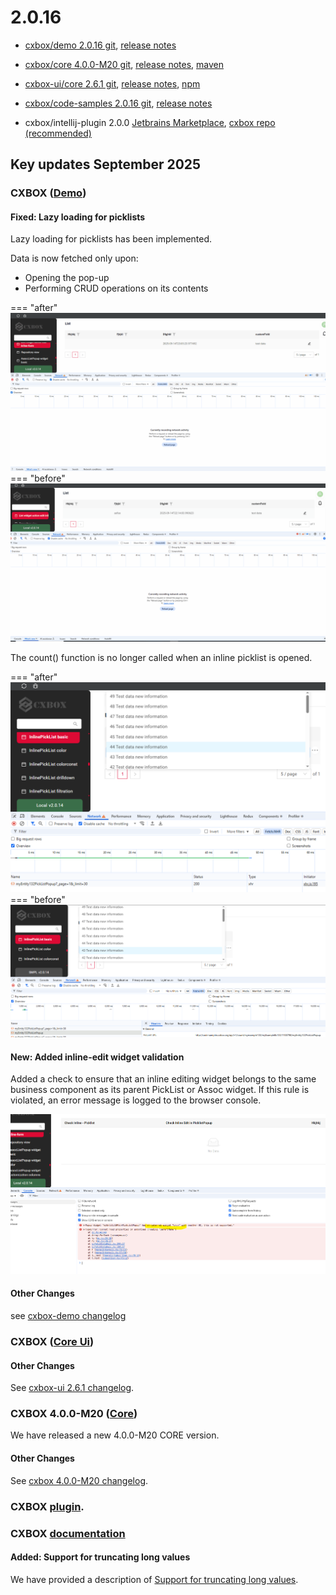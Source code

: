 # 2.0.16

* [cxbox/demo 2.0.16 git](https://github.com/CX-Box/cxbox-demo/tree/v.2.0.16), [release notes](https://github.com/CX-Box/cxbox-demo/releases/tag/v.2.0.16)

* [cxbox/core 4.0.0-M20 git](https://github.com/CX-Box/cxbox/tree/cxbox-4.0.0-M20), [release notes](https://github.com/CX-Box/cxbox/releases/tag/cxbox-4.0.0-M20), [maven](https://central.sonatype.com/artifact/org.cxbox/cxbox-starter-parent/4.0.0-M20)

* [cxbox-ui/core 2.6.1 git](https://github.com/CX-Box/cxbox-ui/tree/2.6.1), [release notes](https://github.com/CX-Box/cxbox-ui/releases/tag/2.6.1), [npm](https://www.npmjs.com/package/@cxbox-ui/core/v/2.6.1)

* [cxbox/code-samples 2.0.16 git](https://github.com/CX-Box/cxbox-code-samples/tree/v.2.0.16), [release notes](https://github.com/CX-Box/cxbox-code-samples/releases/tag/v.2.0.16)  

* cxbox/intellij-plugin 2.0.0 [Jetbrains Marketplace](https://plugins.jetbrains.com/plugin/19523-platform-tools#), [cxbox repo (recommended)](https://doc.cxbox.org/new/version2014/#added-intellij-20251-support)


## **Key updates September 2025**

### CXBOX ([Demo](http://demo.cxbox.org))  

#### Fixed: Lazy loading for picklists
<!-- CXBOX-1069  -->
Lazy loading for picklists has been implemented.

Data is now fetched only upon:

* Opening the pop-up
* Performing CRUD operations on its contents

=== "after"
    ![after_save_CXBOX-1069.gif](v2.0.16/after_save_CXBOX-1069.gif)
=== "before"
    ![before_save_CXBOX-1069.gif](v2.0.16/before_save_CXBOX-1069.gif)

The count() function is no longer called when an inline picklist is opened.

=== "after"
    ![after_CXBOX-1069.png](v2.0.16/after_CXBOX-1069.png)
=== "before"
    ![before_CXBOX-1069.png](v2.0.16/before_CXBOX-1069.png)

#### New: Added inline-edit widget validation
<!-- CXBOX-1069  -->
Added a check to ensure that an inline editing widget belongs to the same business component 
as its parent PickList or Assoc widget. If this rule is violated, an error message is logged to the browser console.

![valid_CXBOX-1069.png](v2.0.16/valid_CXBOX-1069.png)

#### Other Changes
see [cxbox-demo changelog](https://github.com/CX-Box/cxbox-demo/releases/tag/v.2.0.16)

### CXBOX ([Core Ui](https://github.com/CX-Box/cxbox-ui/releases/tag/2.6.1))

####  

#### Other Changes
See [cxbox-ui 2.6.1 changelog](https://github.com/CX-Box/cxbox-ui/releases/tag/2.6.1).


### CXBOX 4.0.0-M20 ([Core](https://github.com/CX-Box/cxbox/tree/cxbox-4.0.0-M20))

We have released a new 4.0.0-M20 CORE version.
 
#### Other Changes
See [cxbox 4.0.0-M20 changelog](https://github.com/CX-Box/cxbox/releases/tag/cxbox-4.0.0-M20).


### CXBOX [plugin](https://plugins.jetbrains.com/plugin/19523-platform-tools).
  

### CXBOX [documentation](https://doc.cxbox.org/)  

#### Added: Support for truncating long values
<!-- CXBOX-1094  -->
We have provided a description of [Support for truncating long values](https://doc.cxbox.org/widget/fields/field/text/text/#support-for-truncating-long-values).
 